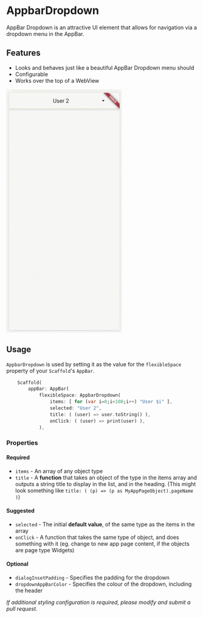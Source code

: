 
# AppbarDropdown

AppBar Dropdown is an attractive UI element that allows for navigation 
via a dropdown menu in the AppBar.

## Features

* Looks and behaves just like a beautiful AppBar Dropdown menu should
* Configurable
* Works over the top of a WebView

![Example video](example.gif)



## Usage

`AppbarDropdown` is used by setting it as the value for the `flexibleSpace` property
of your `Scaffold`'s `AppBar`.


```dart
    Scaffold(
        appBar: AppBar(
            flexibleSpace: AppbarDropdown(
                items: [ for (var i=0;i<100;i++) "User $i" ],
                selected: "User 2",
                title: ( (user) => user.toString() ),
                onClick: ( (user) => print(user) ),
            ),
```

### Properties

#### Required

* `items` - An array of any object type
* `title` - A **function** that takes an object of the type in the items array and outputs a string title to display in the list, and in the heading.  (This might look something like `title: ( (p) => (p as MyAppPageObject).pageName )`)

#### Suggested

* `selected` - The initial **default value**, of the same type as the items in the array
* `onClick` - A function that takes the same type of object, and does something with it (eg. change to new app page content, if the objects are page type Widgets)

#### Optional

* `dialogInsetPadding` - Specifies the padding for the dropdown
* `dropdownAppBarColor` - Specifies the colour of the dropdown, including the header


*If additional styling configuration is required, please modify and submit a pull request.*
